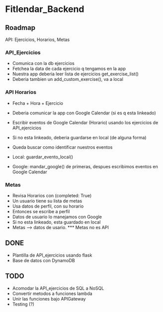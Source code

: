 # Fitlendar_Backend

## Roadmap

API: Ejercicios, Horarios, Metas

### API_Ejercicios

- Comunica con la db ejercicios
- Fetchea la data de cada ejercicio q tengamos en la app
- Nuestra app deberia leer lista de ejercicios get_exercise_list()
- Deberia tambien un add_custom_exercise(), va a local

### API Horarios

- Fecha + Hora + Ejercicio
- Deberia comunicar la app con Google Calendar (si es q esta linkeado)
- Escribir eventos de Google Calendar (Horario) usando los ejercicios de API_ejercicios
- Si no esta linkeado, deberia guardarse en local (de alguna forma)
- Queda buscar como identificar nuestros eventos

- Local: guardar_evento_local()
- Google: mandar_google() de primeras, despues escribimos eventos en Google Calendar

### Metas

- Revisa Horarios con (completed: True)
- Un usuario tiene su lista de metas
- Usa datos de perfil, con su horario
- Entonces se escribe a perfil
- Datos de usuario lo manejamos con Google
- Si no esta linkeado, esta guardado en local
- Metas --> datos de usario.
*** Metas no es API

## DONE
- Plantilla de API_ejercicios usando flask
- Base de datos con DynamoDB

## TODO
- Acomodar la API_ejercicios de SQL a NoSQL
- Convertir metodos a funciones lambda
- Unir las funciones bajo APIGateway
- Testing (?)
